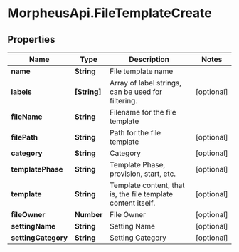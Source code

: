 # MorpheusApi.FileTemplateCreate

## Properties

Name | Type | Description | Notes
------------ | ------------- | ------------- | -------------
**name** | **String** | File template name | 
**labels** | **[String]** | Array of label strings, can be used for filtering. | [optional] 
**fileName** | **String** | Filename for the file template | 
**filePath** | **String** | Path for the file template | [optional] 
**category** | **String** | Category | [optional] 
**templatePhase** | **String** | Template Phase, provision, start, etc. | [optional] 
**template** | **String** | Template content, that is, the file template content itself. | [optional] 
**fileOwner** | **Number** | File Owner | [optional] 
**settingName** | **String** | Setting Name | [optional] 
**settingCategory** | **String** | Setting Category | [optional] 


